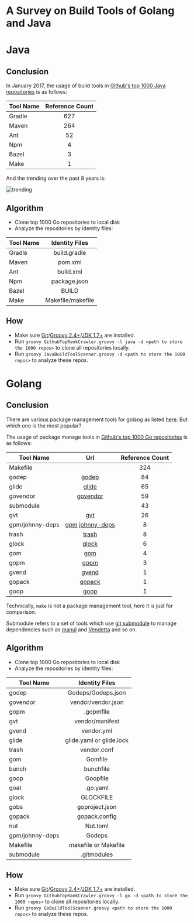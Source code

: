 # A Survey on Build Tools of Golang and Java

# Java

## Conclusion

In January 2017, the usage of build tools in [Github's top 1000 Java repositories](http://github-rank.com/star?language=Java) is as follows:

| Tool Name     | Reference Count  |
| ------------- | :-----:|
|Gradle|627|
|Maven|264|
|Ant|52|
|Npm|4|
|Bazel|3|
|Make|1|

And the trending over the past 8 years is:

![trending](https://raw.githubusercontent.com/blindpirate/report-of-build-tools-for-java-and-golang/master/trending.png)

## Algorithm

- Clone top 1000 Go repositories to local disk
- Analyze the repositories by identity files:

| Tool Name     |Identity Files|
| ------------- |:-----:|
|Gradle |build.gradle|
|Maven |pom.xml|
|Ant |build.xml|
|Npm |package.json|
|Bazel |BUILD|
|Make |Makefile/makefile|

## How 

- Make sure [Git](https://git-scm.com/)/[Groovy 2.4+](http://www.groovy-lang.org/download.html)/[JDK 1.7+](http://www.oracle.com/technetwork/java/javase/downloads/jdk8-downloads-2133151.html) are installed.
- Run `groovy GithubTopRankCrawler.groovy -l java -d <path to store the 1000 repos>` to clone all repositories locally. 
- Run `groovy JavaBuildToolScanner.groovy -d <path to store the 1000 repos>` to analyze these repos.

# Golang

## Conclusion
There are various package management tools for golang as listed [here](https://github.com/golang/go/wiki/PackageManagementTools). But which one is the most popular? 

The usage of package manage tools in [Github's top 1000 Go repositories](http://github-rank.com/star?language=Go) is as follows:

| Tool Name     |Url           | Reference Count  |
| ------------- |:-------------:| :-----:|
|Makefile||324|
|godep|[godep](https://github.com/tools/godep)|84|
|glide|[glide](https://github.com/Masterminds/glide)|65|
|govendor|[govendor](https://github.com/kardianos/govendor)|59|
|submodule||43|
|gvt|[gvt](https://github.com/FiloSottile/gvt)|26|
|gpm/johnny-deps|[gpm](https://github.com/pote/gpm) [johnny-deps](https://github.com/VividCortex/johnny-deps)|8|
|trash|[trash](https://github.com/rancher/trash)|8|
|glock|[glock](https://github.com/robfig/glock)|6|
|gom|[gom](https://github.com/mattn/gom)|4|
|gopm|[gopm](https://github.com/gpmgo/gopm)|3|
|gvend|[gvend](https://github.com/govend/govend)|1|
|gopack|[gopack](https://github.com/d2fn/gopack)|1|
|goop|[goop](https://github.com/nitrous-io/goop)|1|

Technically, `make` is not a package management tool, here it is just for comparison.

Submodule refers to a set of tools which use [git submodule](https://git-scm.com/docs/git-submodule) to manage dependencies such as [manul](https://github.com/kovetskiy/manul) and [Vendetta](https://github.com/dpw/vendetta) and so on.

## Algorithm

- Clone top 1000 Go repositories to local disk
- Analyze the repositories by identity files:

| Tool Name     |Identity Files|
| ------------- |:-----:|
|godep |Godeps/Godeps.json|
| govendor |vendor/vendor.json|
|gopm|.gopmfile|
| gvt |vendor/manifest|
| gvend |vendor.yml|
| glide |glide.yaml or glide.lock|
| trash |vendor.conf|
| gom | Gomfile |
| bunch | bunchfile |
| goop | Goopfile |
| goat |.go.yaml|                     
| glock | GLOCKFILE |
| gobs |goproject.json|
| gopack |gopack.config|
| nut |Nut.toml|
|gpm/johnny-deps| Godeps |
| Makefile |makefile or Makefile|
| submodule |.gitmodules|

## How

- Make sure [Git](https://git-scm.com/)/[Groovy 2.4+](http://www.groovy-lang.org/download.html)/[JDK 1.7+](http://www.oracle.com/technetwork/java/javase/downloads/jdk8-downloads-2133151.html) are installed.
- Run `groovy GithubTopRankCrawler.groovy -l go -d <path to store the 1000 repos>` to clone all repositories locally.
- Run `groovy GoBuildToolScanner.groovy <path to store the 1000 repos>` to analyze these repos.




